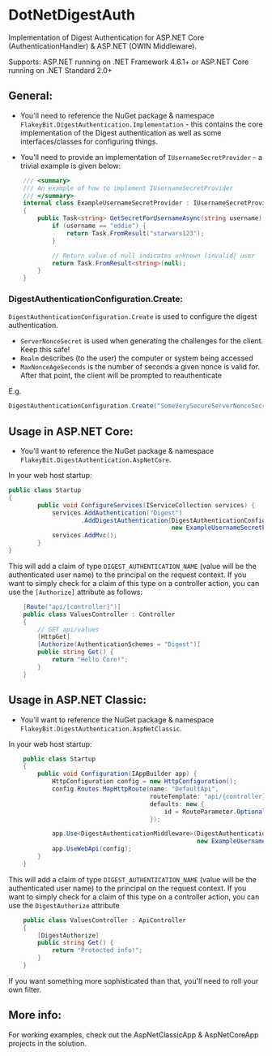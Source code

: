 # DotNetDigestAuth
Implementation of Digest Authentication for ASP.NET Core (AuthenticationHandler) &amp; ASP.NET (OWIN Middleware).

Supports: ASP.NET running on .NET Framework 4.6.1+ or ASP.NET Core running on .NET Standard 2.0+ 

## General:
- You'll need to reference the NuGet package & namespace `FlakeyBit.DigestAuthentication.Implementation` - this contains the core implementation of the Digest authentication as well as some interfaces/classes for configuring things.

- You'll need to provide an implementation of `IUsernameSecretProvider` - a trivial example is given below:

```C#
    /// <summary>
    /// An example of how to implement IUsernameSecretProvider
    /// </summary>
    internal class ExampleUsernameSecretProvider : IUsernameSecretProvider
    {
        public Task<string> GetSecretForUsernameAsync(string username) {
            if (username == "eddie") {
                return Task.FromResult("starwars123");
            }

            // Return value of null indicates unknown (invalid) user
            return Task.FromResult<string>(null);
        }
    }
```

### DigestAuthenticationConfiguration.Create:
`DigestAuthenticationConfiguration.Create` is used to configure the digest authentication.

* `ServerNonceSecret` is used when generating the challenges for the client. Keep this safe!
* `Realm` describes (to the user) the computer or system being accessed
* `MaxNonceAgeSeconds` is the number of seconds a given nonce is valid for. After that point, the client will be prompted to reauthenticate

E.g.

```C#
DigestAuthenticationConfiguration.Create("SomeVerySecureServerNonceSecret", "SomeDescriptiveRealmName", 30)
```

## Usage in ASP.NET Core:

- You'll want to reference the NuGet package & namespace `FlakeyBit.DigestAuthentication.AspNetCore`.

In your web host startup:

```C#
public class Startup
{
        public void ConfigureServices(IServiceCollection services) {
            services.AddAuthentication("Digest")
                    .AddDigestAuthentication(DigestAuthenticationConfiguration.Create("SomeVerySecureServerNonceSecret", "SomeDescriptiveRealmName", 30),
                                             new ExampleUsernameSecretProvider());
            services.AddMvc();
        }
}
```

This will add a claim of type `DIGEST_AUTHENTICATION_NAME` (value will be the authenticated user name) to the principal on the request context. If you want to simply check for a claim of this type on a controller action, you can use the `[Authorize]` attribute as follows:

```C#
    [Route("api/[controller]")]
    public class ValuesController : Controller
    {
        // GET api/values
        [HttpGet]
        [Authorize(AuthenticationSchemes = "Digest")]
        public string Get() {
            return "Hello Core!";
        }
    }
```

## Usage in ASP.NET Classic:

- You'll want to reference the NuGet package & namespace `FlakeyBit.DigestAuthentication.AspNetClassic`.

In your web host startup:

```C#
    public class Startup
    {
        public void Configuration(IAppBuilder app) {
            HttpConfiguration config = new HttpConfiguration();
            config.Routes.MapHttpRoute(name: "DefaultApi",
                                       routeTemplate: "api/{controller}/{id}",
                                       defaults: new {
                                           id = RouteParameter.Optional
                                       });

            app.Use<DigestAuthenticationMiddleware>(DigestAuthenticationConfiguration.Create("SomeVerySecureServerNonceSecret", "SomeDescriptiveRealmName", 30),
                                                    new ExampleUsernameSecretProvider());
            app.UseWebApi(config);
        }
    }
```

This will add a claim of type `DIGEST_AUTHENTICATION_NAME` (value will be the authenticated user name) to the principal on the request context. If you want to simply check for a claim of this type on a controller action, you can use the `DigestAuthorize` attribute

```C#
    public class ValuesController : ApiController
    {
        [DigestAuthorize]
        public string Get() {
            return "Protected info!";
        }
    }
```

If you want something more sophisticated than that, you'll need to roll your own filter.

## More info:
For working examples, check out the AspNetClassicApp & AspNetCoreApp projects in the solution.
